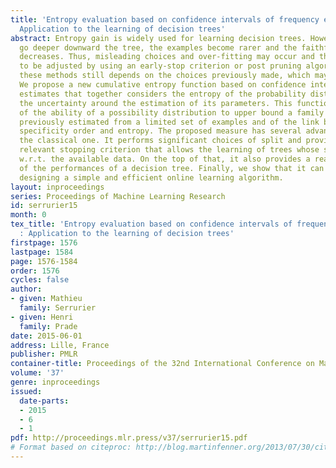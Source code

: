 ```yaml
---
title: 'Entropy evaluation based on confidence intervals of frequency estimates :
  Application to the learning of decision trees'
abstract: Entropy gain is widely used for learning decision trees. However, as we
  go deeper downward the tree, the examples become rarer and the faithfulness of entropy
  decreases. Thus, misleading choices and over-fitting may occur and the tree has
  to be adjusted by using an early-stop criterion or post pruning algorithms. However,
  these methods still depends on the choices previously made, which may be unsatisfactory.
  We propose a new cumulative entropy function based on confidence intervals on frequency
  estimates that together considers the entropy of the probability distribution and
  the uncertainty around the estimation of its parameters. This function takes advantage
  of the ability of a possibility distribution to upper bound a family of probabilities
  previously estimated from a limited set of examples and of the link between possibilistic
  specificity order and entropy. The proposed measure has several advantages over
  the classical one. It performs significant choices of split and provides a statistically
  relevant stopping criterion that allows the learning of trees whose size is well-suited
  w.r.t. the available data. On the top of that, it also provides a reasonable estimator
  of the performances of a decision tree. Finally, we show that it can be used for
  designing a simple and efficient online learning algorithm.
layout: inproceedings
series: Proceedings of Machine Learning Research
id: serrurier15
month: 0
tex_title: 'Entropy evaluation based on confidence intervals of frequency estimates
  : Application to the learning of decision trees'
firstpage: 1576
lastpage: 1584
page: 1576-1584
order: 1576
cycles: false
author:
- given: Mathieu
  family: Serrurier
- given: Henri
  family: Prade
date: 2015-06-01
address: Lille, France
publisher: PMLR
container-title: Proceedings of the 32nd International Conference on Machine Learning
volume: '37'
genre: inproceedings
issued:
  date-parts:
  - 2015
  - 6
  - 1
pdf: http://proceedings.mlr.press/v37/serrurier15.pdf
# Format based on citeproc: http://blog.martinfenner.org/2013/07/30/citeproc-yaml-for-bibliographies/
---
```

